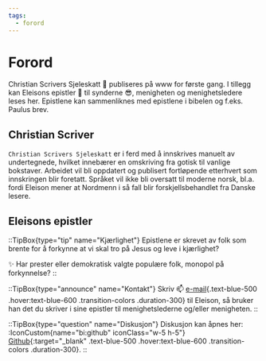 ```yaml
---
tags:
  - forord
---
```


# Forord
Christian Scrivers Sjeleskatt :scroll: publiseres på www for første gang. I tillegg kan Eleisons epistler :memo: til synderne :sunglasses:, menigheten og menighetsledere leses her. Epistlene kan sammenliknes med epistlene i bibelen og f.eks. Paulus brev.

## Christian Scriver
`Christian Scrivers Sjeleskatt` er i ferd med å innskrives manuelt av undertegnede, hvilket innebærer en omskriving fra gotisk til vanlige bokstaver. Arbeidet vil bli oppdatert og publisert fortløpende etterhvert som innskringen blir foretatt. Språket vil ikke bli oversatt til moderne norsk, bl.a. fordi Eleison mener at Nordmenn i så fall blir forskjellsbehandlet fra Danske lesere. 

## Eleisons epistler
::TipBox{type="tip" name="Kjærlighet"}
Epistlene er skrevet av folk som brente for å forkynne at vi skal tro på Jesus og leve i kjærlighet?

:sparkles: Har prester eller demokratisk valgte populære folk, monopol på forkynnelse?
::

::TipBox{type="announce" name="Kontakt"}
Skriv :mailbox: [e-mail](mailto:jur.eleison@gmail.com){.text-blue-500 .hover:text-blue-600 .transition-colors .duration-300} til Eleison, så bruker han det du skriver i sine epistler til menighetslederne og/eller menigheten.
::

::TipBox{type="question" name="Diskusjon"}
Diskusjon kan åpnes her: :IconCustom{name="bi:github" iconClass="w-5 h-5"} [Github](https://github.com/lovkyndig/eleison/discussions){:target="_blank" .text-blue-500 .hover:text-blue-600 .transition-colors .duration-300}.
::